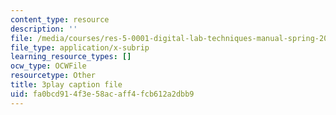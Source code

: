 ```yaml
---
content_type: resource
description: ''
file: /media/courses/res-5-0001-digital-lab-techniques-manual-spring-2007/fa0bcd914f3e58acaff4fcb612a2dbb9_e99nsCAsJrw.vtt
file_type: application/x-subrip
learning_resource_types: []
ocw_type: OCWFile
resourcetype: Other
title: 3play caption file
uid: fa0bcd91-4f3e-58ac-aff4-fcb612a2dbb9
---
```

